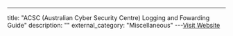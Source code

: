 ---
title: "ACSC (Australian Cyber Security Centre) Logging and Fowarding Guide"
description: ""
external_category: "Miscellaneous"
---[Visit Website](https://www.cyber.gov.au/acsc/view-all-content/publications/windows-event-logging-and-forwarding)

